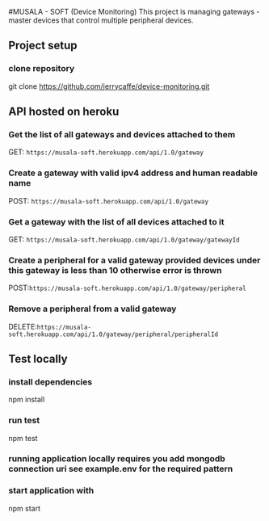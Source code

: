 #MUSALA - SOFT (Device Monitoring)
This project is managing gateways - master devices that control multiple peripheral devices.

## Project setup

### clone repository

git clone https://github.com/jerrycaffe/device-monitoring.git

## API hosted on heroku

### Get the list of all gateways and devices attached to them

GET: `https://musala-soft.herokuapp.com/api/1.0/gateway`

### Create a gateway with valid ipv4 address and human readable name

POST: `https://musala-soft.herokuapp.com/api/1.0/gateway`

### Get a gateway with the list of all devices attached to it

GET: `https://musala-soft.herokuapp.com/api/1.0/gateway/gatewayId`

### Create a peripheral for a valid gateway provided devices under this gateway is less than 10 otherwise error is thrown

POST:`https://musala-soft.herokuapp.com/api/1.0/gateway/peripheral`

### Remove a peripheral from a valid gateway

DELETE:`https://musala-soft.herokuapp.com/api/1.0/gateway/peripheral/peripheralId`

## Test locally

### install dependencies

npm install

### run test

npm test

### running application locally requires you add mongodb connection uri see example.env for the required pattern

### start application with

npm start
